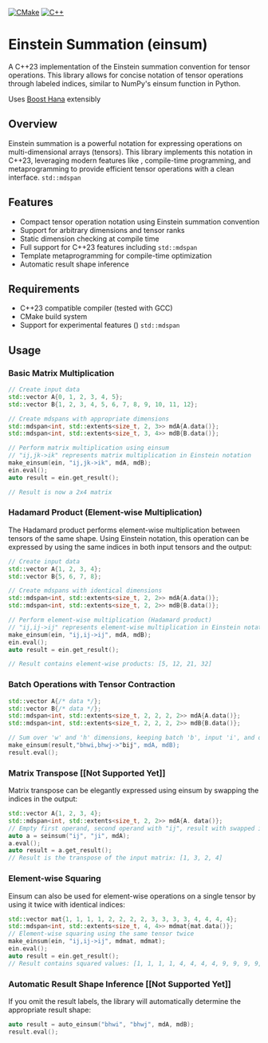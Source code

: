 [![CMake](https://github.com/reach2sayan/Einstein_Summation/actions/workflows/action.yml/badge.svg)](https://github.com/reach2sayan/Einstein_Summation/actions/workflows/action.yml) [![C++](https://img.shields.io/badge/C++-%2300599C.svg?logo=c%2B%2B&logoColor=white)](#)
# Einstein Summation (einsum)

A C++23 implementation of the Einstein summation convention for tensor operations. This library allows for concise
notation of tensor operations through labeled indices, similar to NumPy's einsum function in Python.

Uses [Boost Hana](https://github.com/boostorg/hana) extensibly 

## Overview

Einstein summation is a powerful notation for expressing operations on multi-dimensional arrays (tensors). This library
implements this notation in C++23, leveraging modern features like , compile-time programming, and metaprogramming to
provide efficient tensor operations with a clean interface. `std::mdspan`

## Features

- Compact tensor operation notation using Einstein summation convention
- Support for arbitrary dimensions and tensor ranks
- Static dimension checking at compile time
- Full support for C++23 features including `std::mdspan`
- Template metaprogramming for compile-time optimization
- Automatic result shape inference

## Requirements

- C++23 compatible compiler (tested with GCC)
- CMake build system
- Support for experimental features () `std::mdspan`

## Usage

### Basic Matrix Multiplication

``` cpp
// Create input data
std::vector A{0, 1, 2, 3, 4, 5};
std::vector B{1, 2, 3, 4, 5, 6, 7, 8, 9, 10, 11, 12};

// Create mdspans with appropriate dimensions
std::mdspan<int, std::extents<size_t, 2, 3>> mdA{A.data()};
std::mdspan<int, std::extents<size_t, 3, 4>> mdB{B.data()};

// Perform matrix multiplication using einsum
// "ij,jk->ik" represents matrix multiplication in Einstein notation
make_einsum(ein, "ij,jk->ik", mdA, mdB);
ein.eval();
auto result = ein.get_result();

// Result is now a 2x4 matrix
```

### Hadamard Product (Element-wise Multiplication)

The Hadamard product performs element-wise multiplication between tensors of the same shape. Using Einstein notation,
this operation can be expressed by using the same indices in both input tensors and the output:

``` cpp
// Create input data
std::vector A{1, 2, 3, 4};
std::vector B{5, 6, 7, 8};

// Create mdspans with identical dimensions
std::mdspan<int, std::extents<size_t, 2, 2>> mdA{A.data()};
std::mdspan<int, std::extents<size_t, 2, 2>> mdB{B.data()};

// Perform element-wise multiplication (Hadamard product)
// "ij,ij->ij" represents element-wise multiplication in Einstein notation
make_einsum(ein, "ij,ij->ij", mdA, mdB);
ein.eval();
auto result = ein.get_result();

// Result contains element-wise products: [5, 12, 21, 32]
```

### Batch Operations with Tensor Contraction

``` cpp
std::vector A{/* data */};
std::vector B{/* data */};
std::mdspan<int, std::extents<size_t, 2, 2, 2, 2>> mdA{A.data()};
std::mdspan<int, std::extents<size_t, 2, 2, 2, 2>> mdB{B.data()};

// Sum over 'w' and 'h' dimensions, keeping batch 'b', input 'i', and output 'j'
make_einsum(result,"bhwi,bhwj->"bij", mdA, mdB);
result.eval();
```

### Matrix Transpose [[Not Supported Yet]]

Matrix transpose can be elegantly expressed using einsum by swapping the indices in the output:

```cpp 
std::vector A{1, 2, 3, 4}; 
std::mdspan<int, std::extents<size_t, 2, 2>> mdA{A. data()};
// Empty first operand, second operand with "ij", result with swapped indices "ji" 
auto a = seinsum("ij", "ji", mdA); 
a.eval(); 
auto result = a.get_result();
// Result is the transpose of the input matrix: [1, 3, 2, 4]
```


### Element-wise Squaring

Einsum can also be used for element-wise operations on a single tensor by using it twice with identical indices:

```cpp 
std::vector mat{1, 1, 1, 1, 2, 2, 2, 2, 3, 3, 3, 3, 4, 4, 4, 4}; 
std::mdspan<int, std::extents<size_t, 4, 4>> mdmat{mat.data()};
// Element-wise squaring using the same tensor twice 
make_einsum(ein, "ij,ij->ij", mdmat, mdmat); 
ein.eval(); 
auto result = ein.get_result();
// Result contains squared values: [1, 1, 1, 1, 4, 4, 4, 4, 9, 9, 9, 9, 16, 16, 16, 16]
```


### Automatic Result Shape Inference [[Not Supported Yet]]

If you omit the result labels, the library will automatically determine the appropriate result shape:

``` cpp
auto result = auto_einsum("bhwi", "bhwj", mdA, mdB);
result.eval();
```
